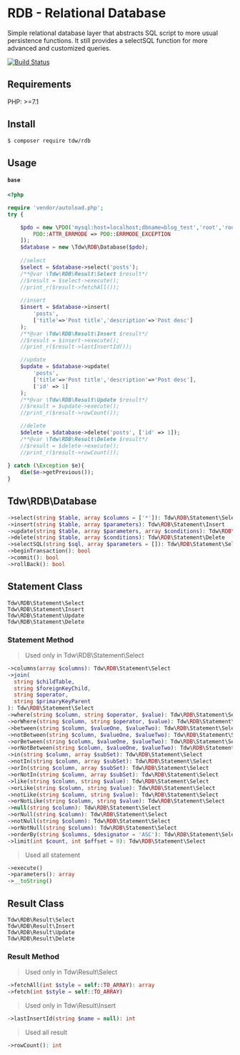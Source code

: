 # RDB - Relational Database

Simple relational database layer that abstracts SQL script to more usual persistence functions. 
It still provides a selectSQL function for more advanced and customized queries.

[![Build Status](https://travis-ci.org/tiagodevweb/rdb.svg?branch=master)](https://travis-ci.org/tiagodevweb/rdb)

## Requirements

PHP: >=7.1

## Install

```bash
$ composer require tdw/rdb
```

## Usage

#### `base`

```php
<?php

require 'vendor/autoload.php';
try {

    $pdo = new \PDO('mysql:host=localhost;dbname=blog_test','root','root',[
        PDO::ATTR_ERRMODE => PDO::ERRMODE_EXCEPTION
    ]);
    $database = new \Tdw\RDB\Database($pdo);
    
    //select
    $select = $database->select('posts');
    /**@var \Tdw\RDB\Result\Select $result*/
    //$result = $select->execute();
    //print_r($result->fetchAll());
    
    //insert
    $insert = $database->insert(
        'posts',
        ['title'=>'Post title','description'=>'Post desc']
    );
    /**@var \Tdw\RDB\Result\Insert $result*/
    //$result = $insert->execute();
    //print_r($result->lastInsertId());

    //update
    $update = $database->update(
        'posts',
        ['title'=>'Post title','description'=>'Post desc'],
        ['id' => 1]
    );
    /**@var \Tdw\RDB\Result\Update $result*/
    //$result = $update->execute();
    //print_r($result->rowCount());

    //delete
    $delete = $database->delete('posts', ['id' => 1]);
    /**@var \Tdw\RDB\Result\Delete $result*/
    //$result = $delete->execute();
    //print_r($result->rowCount());
    
} catch (\Exception $e){
    die($e->getPrevious());
}
```

## Tdw\RDB\Database

```php
->select(string $table, array $columns = ['*']): Tdw\RDB\Statement\Select
->insert(string $table, array $parameters): Tdw\RDB\Statement\Insert
->update(string $table, array $parameters, array $conditions): Tdw\RDB\Statement\Update
->delete(string $table, array $conditions): Tdw\RDB\Statement\Delete
->selectSQL(string $sql, array $parameters = []): Tdw\RDB\Statement\Select
->beginTransaction(): bool
->commit(): bool
->rollBack(): bool
```
 
## Statement Class

`Tdw\RDB\Statement\Select`<br />
`Tdw\RDB\Statement\Insert`<br />
`Tdw\RDB\Statement\Update`<br />
`Tdw\RDB\Statement\Delete`

### Statement Method

> Used only in Tdw\RDB\Statement\Select
```php
->columns(array $columns): Tdw\RDB\Statement\Select
->join(
  string $childTable,
  string $foreignKeyChild,
  string $operator,
  string $primaryKeyParent
): Tdw\RDB\Statement\Select
->where(string $column, string $operator, $value): Tdw\RDB\Statement\Select
->orWhere(string $column, string $operator, $value): Tdw\RDB\Statement\Select
->between(string $column, $valueOne, $valueTwo): Tdw\RDB\Statement\Select
->notBetween(string $column, $valueOne, $valueTwo): Tdw\RDB\Statement\Select
->orBetween(string $column, $valueOne, $valueTwo): Tdw\RDB\Statement\Select
->orNotBetween(string $column, $valueOne, $valueTwo): Tdw\RDB\Statement\Select
->in(string $column, array $subSet): Tdw\RDB\Statement\Select
->notIn(string $column, array $subSet): Tdw\RDB\Statement\Select
->orIn(string $column, array $subSet): Tdw\RDB\Statement\Select
->orNotIn(string $column, array $subSet): Tdw\RDB\Statement\Select
->like(string $column, string $value): Tdw\RDB\Statement\Select
->orLike(string $column, string $value): Tdw\RDB\Statement\Select
->notLike(string $column, string $value): Tdw\RDB\Statement\Select
->orNotLike(string $column, string $value): Tdw\RDB\Statement\Select
->null(string $column): Tdw\RDB\Statement\Select
->orNull(string $column): Tdw\RDB\Statement\Select
->notNull(string $column): Tdw\RDB\Statement\Select
->orNotNull(string $column): Tdw\RDB\Statement\Select
->orderBy(string $columns, $designator = 'ASC'): Tdw\RDB\Statement\Select
->limit(int $count, int $offset = 0): Tdw\RDB\Statement\Select
```

> Used all statement
```php
->execute()
->parameters(): array
->__toString()
```
 
## Result Class

`Tdw\RDB\Result\Select`<br />
`Tdw\RDB\Result\Insert`<br />
`Tdw\RDB\Result\Update`<br />
`Tdw\RDB\Result\Delete`

### Result Method

> Used only in Tdw\Result\Select
```php
->fetchAll(int $style = self::TO_ARRAY): array
->fetch(int $style = self::TO_ARRAY)
```

> Used only in Tdw\Result\Insert
```php
->lastInsertId(string $name = null): int
```

> Used all result
```php
->rowCount(): int
```
